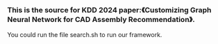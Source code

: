 ### This is the source for KDD 2024 paper:《Customizing Graph Neural Network for CAD Assembly Recommendation》.

You could run the file search.sh to run our framework.
